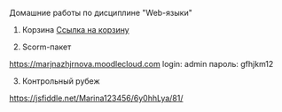 Домашние работы по дисциплине "Web-языки"

1. Корзина
<a href="https://rawgit.com/Marina123456/homework-2semestr/master/basket/index.html">Ссылка на корзину</a>

2. Scorm-пакет

https://marjnazhjrnova.moodlecloud.com
login: admin
пароль: gfhjkm12

3. Контрольный рубеж 

https://jsfiddle.net/Marina123456/6y0hhLya/81/
